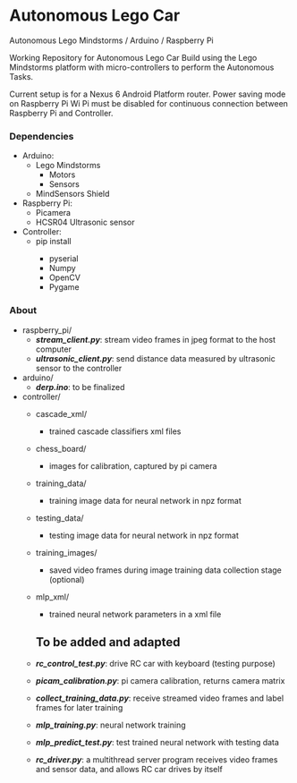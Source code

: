 # Autonomous Lego Car
Autonomous Lego Mindstorms / Arduino / Raspberry Pi

Working Repository for Autonomous Lego Car Build using the Lego Mindstorms
platform with micro-controllers to perform the Autonomous Tasks.

Current setup is for a Nexus 6 Android Platform router. Power saving mode on
Raspberry Pi Wi Pi must be disabled for continuous connection between Raspberry Pi
and Controller.

### Dependencies
* Arduino:
  - Lego Mindstorms
    - Motors
    - Sensors
  - MindSensors Shield
* Raspberry Pi: 
  - Picamera
  - HCSR04 Ultrasonic sensor
* Controller:
  - pip install <module>
    - pyserial
    - Numpy
    - OpenCV
    - Pygame
  
### About
- raspberry_pi/ 
  - ***stream_client.py***: stream video frames in jpeg format to the host computer
  - ***ultrasonic_client.py***: send distance data measured by ultrasonic sensor to the controller
- arduino/
  - ***derp.ino***: to be finalized
- controller/
  - cascade_xml/ 
    - trained cascade classifiers xml files
  - chess_board/ 
    - images for calibration, captured by pi camera 
  - training_data/ 
    - training image data for neural network in npz format
  - testing_data/ 
    - testing image data for neural network in npz format
  - training_images/ 
    - saved video frames during image training data collection stage (optional)
  - mlp_xml/ 
    - trained neural network parameters in a xml file

    To be added and adapted 
    -----------------------
  - ***rc_control_test.py***: drive RC car with keyboard (testing purpose)
  - ***picam_calibration.py***: pi camera calibration, returns camera matrix
  - ***collect_training_data.py***: receive streamed video frames and label frames for later training
  - ***mlp_training.py***: neural network training
  - ***mlp_predict_test.py***: test trained neural network with testing data
  - ***rc_driver.py***: a multithread server program receives video frames and sensor data, and allows RC car drives by itself 
